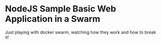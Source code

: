 # NodeJS Sample Basic Web Application in a Swarm

Just playing with docker swarm, watching how they work and how to break it!


